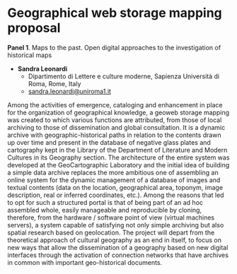 # Geographical web storage mapping proposal

**Panel 1**. Maps to the past. Open digital approaches to the investigation of historical maps

- **Sandra Leonardi**
  - Dipartimento di Lettere e culture moderne, Sapienza Università di Roma, Rome, Italy
  - [sandra.leonardi@uniroma1.it](mailto:sandra.leonardi@uniroma1.it)


Among the activities of emergence, cataloging and enhancement in place for the
organization of geographical knowledge, a geoweb storage mapping was created to which
various functions are attributed, from those of local archiving to those of dissemination and
global consultation. It is a dynamic archive with geographic-historical paths in relation to the
contents drawn up over time and present in the database of negative glass plates and
cartography kept in the Library of the Department of Literature and Modern Cultures in its
Geography section. The architecture of the entire system was developed at the
GeoCartographic Laboratory and the initial idea of building a simple data archive replaces
the more ambitious one of assembling an online system for the dynamic management of a
database of images and textual contents (data on the location, geographical area, toponym,
image description, real or inferred coordinates, etc.). Among the reasons that led to opt for
such a structured portal is that of being part of an ad hoc assembled whole, easily
manageable and reproducible by cloning, therefore, from the hardware / software point of
view (virtual machines servers), a system capable of satisfying not only simple archiving but
also spatial research based on geolocation. The project will depart from the theoretical
approach of cultural geography as an end in itself, to focus on new ways that allow the
dissemination of a geography based on new digital interfaces through the activation of
connection networks that have archives in common with important geo-historical documents.
